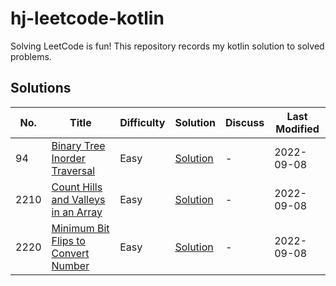 # hj-leetcode-kotlin

Solving LeetCode is fun! This repository records my kotlin solution to solved problems.

## Solutions
| No.  | Title                                                                                                     | Difficulty | Solution                                                                   | Discuss | Last Modified |
|------|-----------------------------------------------------------------------------------------------------------|------------|----------------------------------------------------------------------------|---------|---------------|
| 94   | [Binary Tree Inorder Traversal](https://leetcode.com/problems/binary-tree-inorder-traversal)              | Easy       | [Solution](src/main/kotlin/com/hj/leetcode/kotlin/problem94/Solution.kt)   | -       | 2022-09-08    |
| 2210 | [Count Hills and Valleys in an Array](https://leetcode.com/problems/count-hills-and-valleys-in-an-array/) | Easy       | [Solution](src/main/kotlin/com/hj/leetcode/kotlin/problem2210/Solution.kt) | -       | 2022-09-08    |
| 2220 | [Minimum Bit Flips to Convert Number](https://leetcode.com/problems/minimum-bit-flips-to-convert-number/) | Easy       | [Solution](src/main/kotlin/com/hj/leetcode/kotlin/problem2220/Solution.kt) | -       | 2022-09-08    |               |